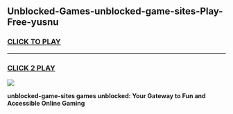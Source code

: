 
## Unblocked-Games-unblocked-game-sites-Play-Free-yusnu
<h3>
<a href="https://premium76.site?title=unblocked-game-sites&ref=10A">CLICK TO PLAY</a></h3>
<hr>

<h3>
<a href="https://premium76.site?title=unblocked-game-sites&ref=10A">CLICK 2 PLAY</a>
  
</h3>

<a href="https://premium76.site?title=unblocked-game-sites&ref=10A"><img src="https://clearcache.store/games.png"></a>


**unblocked-game-sites games unblocked: Your Gateway to Fun and Accessible Online Gaming**
